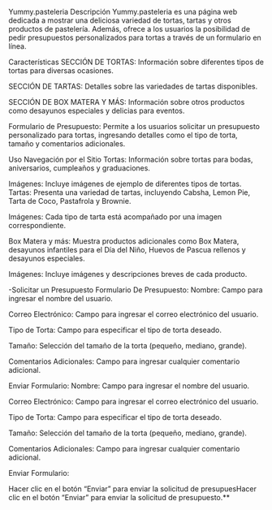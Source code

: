 Yummy.pasteleria
Descripción
Yummy.pasteleria es una página web dedicada a mostrar una deliciosa variedad de tortas, tartas y otros productos de pastelería. Además, ofrece a los usuarios la posibilidad de pedir presupuestos personalizados para tortas a través de un formulario en línea.

Características
SECCIÓN DE TORTAS:
Información sobre diferentes tipos de tortas para diversas ocasiones.

SECCIÓN DE TARTAS:
Detalles sobre las variedades de tartas disponibles.

SECCIÓN DE BOX MATERA Y MÁS: Información sobre otros productos como desayunos especiales y delicias para eventos.

Formulario de Presupuesto:
Permite a los usuarios solicitar un presupuesto personalizado para tortas, ingresando detalles como el tipo de torta, tamaño y comentarios adicionales.

Uso
Navegación por el Sitio
Tortas: Información sobre tortas para bodas, aniversarios, cumpleaños y graduaciones.

Imágenes: Incluye imágenes de ejemplo de diferentes tipos de tortas.
Tartas:
Presenta una variedad de tartas, incluyendo Cabsha, Lemon Pie, Tarta de Coco, Pastafrola y Brownie.

Imágenes:
Cada tipo de tarta está acompañado por una imagen correspondiente.

Box Matera y más:
Muestra productos adicionales como Box Matera, desayunos infantiles para el Día del Niño, Huevos de Pascua rellenos y desayunos especiales.

Imágenes:
Incluye imágenes y descripciones breves de cada producto.

-Solicitar un Presupuesto
Formulario De Presupuesto:
Nombre:
Campo para ingresar el nombre del usuario.

Correo Electrónico:
Campo para ingresar el correo electrónico del usuario.

Tipo de Torta:
Campo para especificar el tipo de torta deseado.

Tamaño:
Selección del tamaño de la torta (pequeño, mediano, grande).

Comentarios Adicionales:
Campo para ingresar cualquier comentario adicional.

Enviar Formulario:
Nombre:
Campo para ingresar el nombre del usuario.

Correo Electrónico:
Campo para ingresar el correo electrónico del usuario.

Tipo de Torta:
Campo para especificar el tipo de torta deseado.

Tamaño:
Selección del tamaño de la torta (pequeño, mediano, grande).

Comentarios Adicionales:
Campo para ingresar cualquier comentario adicional.

Enviar Formulario:

Hacer clic en el botón “Enviar” para enviar la solicitud de presupuesHacer clic en el botón “Enviar” para enviar la solicitud de presupuesto.**
